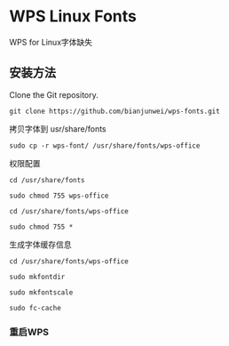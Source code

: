 # WPS Linux Fonts
WPS for Linux字体缺失

## 安装方法


Clone the Git repository.
```
git clone https://github.com/bianjunwei/wps-fonts.git
```

拷贝字体到 usr/share/fonts
```
sudo cp -r wps-font/ /usr/share/fonts/wps-office
```
权限配置
```
cd /usr/share/fonts

sudo chmod 755 wps-office

cd /usr/share/fonts/wps-office

sudo chmod 755 *

```
生成字体缓存信息

```
cd /usr/share/fonts/wps-office

sudo mkfontdir

sudo mkfontscale

sudo fc-cache
```
### 重启WPS


